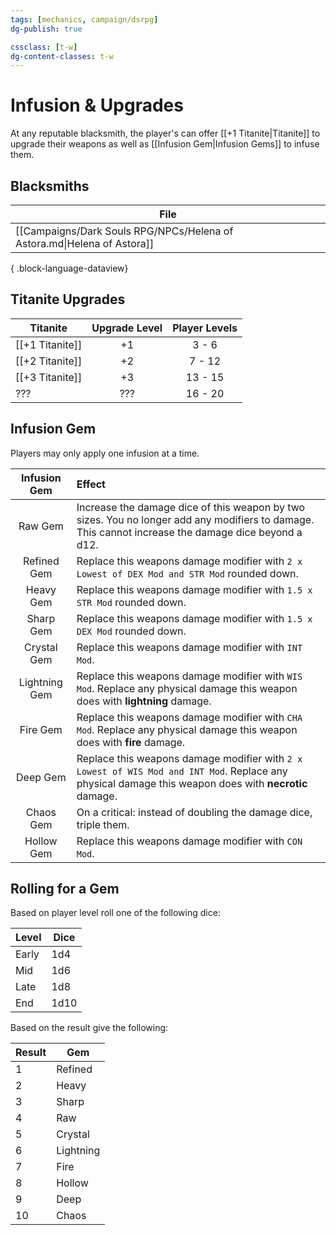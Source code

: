 ```yaml
---
tags: [mechanics, campaign/dsrpg]
dg-publish: true

cssclass: [t-w]
dg-content-classes: t-w
---
```


# Infusion & Upgrades

At any reputable blacksmith, the player's can offer [[+1 Titanite|Titanite]] to upgrade their weapons as well as [[Infusion Gem|Infusion Gems]] to infuse them. 

## Blacksmiths

| File                                                                    |
| ----------------------------------------------------------------------- |
| [[Campaigns/Dark Souls RPG/NPCs/Helena of Astora.md\|Helena of Astora]] |

{ .block-language-dataview}

## Titanite Upgrades

| Titanite        | Upgrade Level | Player Levels |
| --------------- |:-------------:|:-------------:|
| [[+1 Titanite]] |      +1       |     3 - 6     |
| [[+2 Titanite]] |      +2       |    7 - 12     |
| [[+3 Titanite]] |      +3       |    13 - 15    |
| ???             |      ???      |    16 - 20    |

## Infusion Gem

Players may only apply one infusion at a time.

| Infusion Gem  | Effect                                                                                                                                                |
|:-------------:|:----------------------------------------------------------------------------------------------------------------------------------------------------- |
|    Raw Gem    | Increase the damage dice of this weapon by two sizes. You no longer add any modifiers to damage. This cannot increase the damage dice beyond a d12.                                                                                         |
|  Refined Gem  | Replace this weapons damage modifier with `2 x Lowest of DEX Mod and STR Mod` rounded down.                                                           |
|   Heavy Gem   | Replace this weapons damage modifier with `1.5 x STR Mod` rounded down.                                                                               | 
|   Sharp Gem   | Replace this weapons damage modifier with `1.5 x DEX Mod` rounded down.                                                                                            |
|  Crystal Gem  | Replace this weapons damage modifier with `INT Mod`.                                                                                                  |
| Lightning Gem | Replace this weapons damage modifier with `WIS Mod`. Replace any physical damage this weapon does with **lightning** damage.                          |
|   Fire Gem    | Replace this weapons damage modifier with `CHA Mod`. Replace any physical damage this weapon does with **fire** damage.                               |
|   Deep Gem    | Replace this weapons damage modifier with `2 x Lowest of WIS Mod and INT Mod`. Replace any physical damage this weapon does with **necrotic** damage. |
|   Chaos Gem   | On a critical: instead of doubling the damage dice, triple them.                                                                                      |
|  Hollow Gem   | Replace this weapons damage modifier with `CON Mod`.                                                                                                  |

## Rolling for a Gem

Based on player level roll one of the following dice:

| Level | Dice |
| ----- | ---- |
| Early | 1d4  |
| Mid   | 1d6  |
| Late  | 1d8  |
| End   | 1d10 |

Based on the result give the following:

| Result | Gem       |
| ------ | --------- |
| 1      | Refined   |
| 2      | Heavy     |
| 3      | Sharp     |
| 4      | Raw       |
| 5      | Crystal   |
| 6      | Lightning |
| 7      | Fire      |
| 8      | Hollow    |
| 9      | Deep      |
| 10     | Chaos     |
